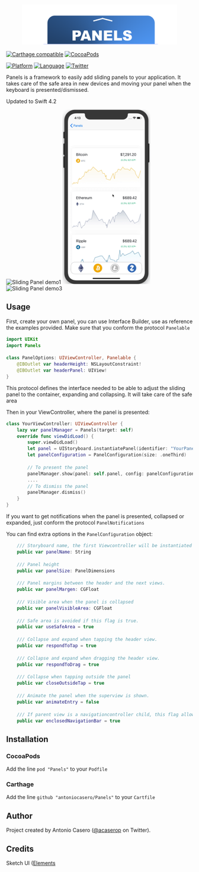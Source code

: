 <p align="center">
  <img width="420" src="Resources/PanelsLogo.png"/>
</p>

[![Carthage compatible](https://img.shields.io/badge/Carthage-Compatible-brightgreen.svg?style=flat)](https://github.com/Carthage/Carthage)
[![CocoaPods](https://img.shields.io/badge/pod-v2.0.0-blue.svg)](https://github.com/antoniocasero/Panels)

[![Platform](http://img.shields.io/badge/platform-ios-blue.svg?style=flat
)](https://developer.apple.com/iphone/index.action)
[![Language](http://img.shields.io/badge/language-swift-brightgreen.svg?style=flat
)](https://developer.apple.com/swift)
[![Twitter](https://img.shields.io/badge/twitter-@acaserop-blue.svg?style=flat)](http://twitter.com/acaserop)


Panels is a framework to easily add sliding panels to your application.
It takes care of the safe area in new devices and moving your panel when the keyboard
is presented/dismissed.

Updated to Swift 4.2

<p float="center">
    <img src="Resources/Demo1.gif" width="237" height="471" alt="Sliding Panel demo1">
    <img src="Resources/Demo2.gif" width="237" height="471" alt="Sliding Panel demo2">
    <img src="Resources/Demo3.gif" width="237" height="471" alt="Sliding Panel demo3">
</p>

## Usage

First, create your own panel, you can use Interface Builder, use as reference the examples provided.
Make sure that you conform the protocol `Panelable`

```swift
import UIKit
import Panels

class PanelOptions: UIViewController, Panelable {
    @IBOutlet var headerHeight: NSLayoutConstraint!
    @IBOutlet var headerPanel: UIView!
}
```
This protocol defines the interface needed to be able to adjust the sliding panel
to the container, expanding and collapsing. It will take care of the safe area


Then in your  ViewController, where the panel is presented:

```swift
class YourViewController: UIViewController {
    lazy var panelManager = Panels(target: self)
    override func viewDidLoad() {
        super.viewDidLoad()
        let panel = UIStoryboard.instantiatePanel(identifier: "YourPanelName")
        let panelConfiguration = PanelConfiguration(size: .oneThird)
        
        // To present the panel
        panelManager.show(panel: self.panel, config: panelConfiguration)
        ....
        // To dismiss the panel
        panelManager.dismiss()
    }
}

```

If you want to get notifications when the panel is presented, collapsed or
expanded, just conform the protocol `PanelNotifications`

You can find extra options in the `PanelConfiguration` object:

```swift
    /// Storyboard name, the first Viewcontroller will be instantiated
    public var panelName: String

    /// Panel height
    public var panelSize: PanelDimensions

    /// Panel margins between the header and the next views.
    public var panelMargen: CGFloat

    /// Visible area when the panel is collapsed
    public var panelVisibleArea: CGFloat

    /// Safe area is avoided if this flag is true.
    public var useSafeArea = true

    /// Collapse and expand when tapping the header view.
    public var respondToTap = true

    /// Collapse and expand when dragging the header view.
    public var respondToDrag = true

    /// Collapse when tapping outside the panel
    public var closeOutsideTap = true

    /// Animate the panel when the superview is shown.
    public var animateEntry = false

    /// If parent view is a navigationcontroller child, this flag allow a better calculation when the panelSize is .fullScreen
    public var enclosedNavigationBar = true
```


## Installation

### CocoaPods
Add the line `pod "Panels"` to your `Podfile`

### Carthage
Add the line `github "antoniocasero/Panels"` to your `Cartfile`

## Author
Project created by Antonio Casero ([@acaserop](https://twitter.com/acaserop) on Twitter).

## Credits
Sketch UI ([Elements](https://sketchapp.com/elements)

